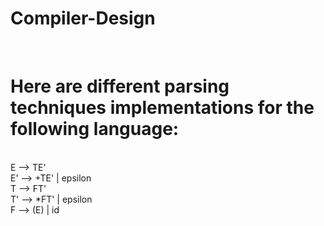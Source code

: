 # Compiler-Design
<br>

<h1>Here are different parsing techniques implementations for the following language:</h1><br>
E --> TE'<br>
E' --> +TE' | epsilon <br>
T --> FT' <br>
T' --> *FT' | epsilon <br>
F --> (E) | id <br>
